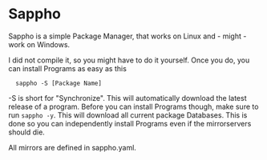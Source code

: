 # Sappho
Sappho is a simple Package Manager, that works on Linux and - might - work on Windows.

I did not compile it, so you might have to do it yourself. Once you do, you can install Programs as easy as this
```
  sappho -S [Package Name]
```
-S is short for "Synchronize". This will automatically download the latest release of a program.
Before you can install Programs though, make sure to run `sappho -y`. This will download all current package Databases. This is done so you can independently install Programs even if the mirrorservers should die.

All mirrors are defined in sappho.yaml. 
